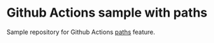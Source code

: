 # Github Actions sample with paths
Sample repository for Github Actions [paths](https://docs.github.com/en/actions/learn-github-actions/workflow-syntax-for-github-actions#onpushpull_requestpaths) feature.


